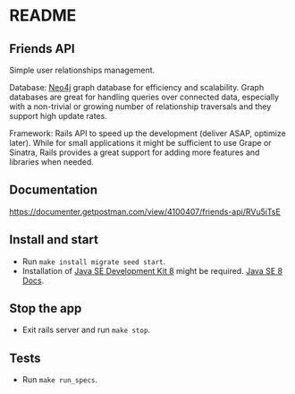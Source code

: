 # README

## Friends API
Simple user relationships management.

Database: [Neo4j](https://neo4j.com/) graph database for efficiency and scalability.
Graph databases are great for handling queries over connected data, especially with a non-trivial or growing number of relationship traversals and they support high update rates.

Framework: Rails API to speed up the development (deliver ASAP, optimize later).
While for small applications it might be sufficient to use Grape or Sinatra, Rails provides a great support for adding more features and libraries when needed.

## Documentation
https://documenter.getpostman.com/view/4100407/friends-api/RVu5iTsE

## Install and start
* Run `make install migrate seed start`.
* Installation of [Java SE Development Kit 8](http://www.oracle.com/technetwork/java/javase/downloads/jdk8-downloads-2133151.html) might be required. [Java SE 8 Docs](https://docs.oracle.com/javase/8/docs/technotes/guides/install/mac_jdk.html#A1096855).

## Stop the app
* Exit rails server and run `make stop`.

## Tests
* Run `make run_specs`.
